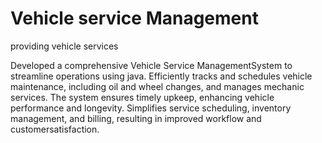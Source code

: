 # Vehicle service Management
providing vehicle services

Developed a comprehensive Vehicle Service ManagementSystem to streamline operations using java. Efficiently tracks and schedules vehicle maintenance, including oil and wheel changes, and manages mechanic services. The system ensures timely upkeep, enhancing vehicle performance and longevity. Simplifies service scheduling, inventory management, and billing, resulting in improved workflow and customersatisfaction.
